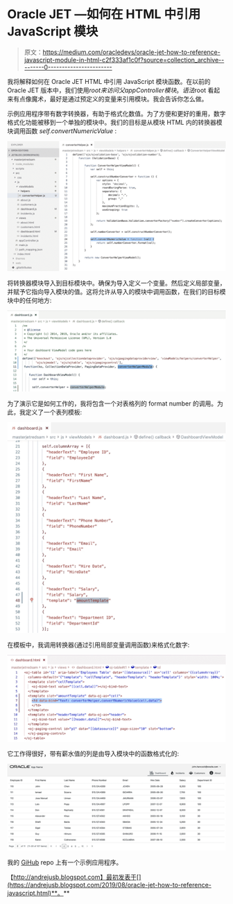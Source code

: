 # Oracle JET —如何在 HTML 中引用 JavaScript 模块

> 原文：<https://medium.com/oracledevs/oracle-jet-how-to-reference-javascript-module-in-html-c2f333af1c0f?source=collection_archive---------0----------------------->

我将解释如何在 Oracle JET HTML 中引用 JavaScript 模块函数。在以前的 Oracle JET 版本中，我们使用$root 来访问父 appController 模块。语法$root 看起来有点像魔术，最好是通过预定义的变量来引用模块。我会告诉你怎么做。

示例应用程序带有数字转换器，有助于格式化数值。为了方便和更好的重用，数字格式化功能被移到一个单独的模块中。我们的目标是从模块 HTML 内的转换器模块调用函数 *self.convertNumericValue* :

![](img/e2289c59465c87055a45bb5ad8399aeb.png)

将转换器模块导入到目标模块中。确保为导入定义一个变量。然后定义局部变量，并赋予它指向导入模块的值。这将允许从导入的模块中调用函数，在我们的目标模块中的任何地方:

![](img/7c96219909695a7ac800449c21a7e0f0.png)

为了演示它是如何工作的，我将包含一个对表格列的 format number 的调用。为此，我定义了一个表列模板:

![](img/d6b9ffa1b8410a2e26c73335af6ffe34.png)

在模板中，我调用转换器(通过引用局部变量调用函数)来格式化数字:

![](img/0132f8db641657fb6ce65fb0e0bb35b1.png)

它工作得很好，带有薪水值的列是由导入模块中的函数格式化的:

![](img/5199ae372363e72a723c7c0899f2b7af.png)

我的 [GiHub](https://github.com/abaranovskis-redsamurai/masterjetredsam) repo 上有一个示例应用程序。

【http://andrejusb.blogspot.com】最初发表于[](https://andrejusb.blogspot.com/2019/08/oracle-jet-how-to-reference-javascript.html)**。**